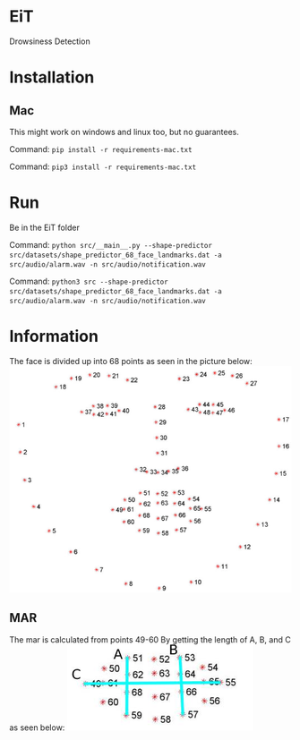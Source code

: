 # EiT
Drowsiness Detection

# Installation
## Mac
This might work on windows and linux too, but no guarantees.

Command: `pip install -r requirements-mac.txt`

Command: `pip3 install -r requirements-mac.txt`

# Run
Be in the EiT folder

Command: `python src/__main__.py --shape-predictor src/datasets/shape_predictor_68_face_landmarks.dat -a src/audio/alarm.wav -n src/audio/notification.wav`

Command: `python3 src --shape-predictor src/datasets/shape_predictor_68_face_landmarks.dat -a src/audio/alarm.wav -n src/audio/notification.wav`

# Information
The face is divided up into 68 points as seen in the picture below:
![face](https://github.com/AndreasJJ/EiT/blob/main/images/facial_landmarks_68markup.jpg?raw=true)
## MAR
The mar is calculated from points 49-60 By getting the length of A, B, and C as seen below:
![face](https://github.com/AndreasJJ/EiT/blob/main/images/MAR.jpg?raw=true)
